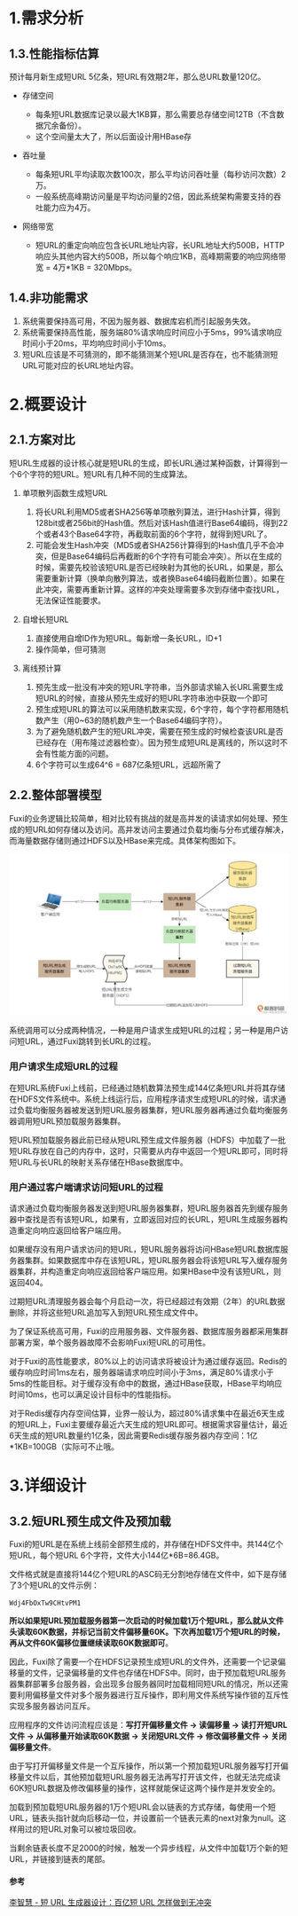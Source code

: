 # 1.需求分析

## 1.3.性能指标估算

预计每月新生成短URL 5亿条，短URL有效期2年，那么总URL数量120亿。

- 存储空间
  - 每条短URL数据库记录以最大1KB算，那么需要总存储空间12TB（不含数据冗余备份）。
  - 这个空间量太大了，所以后面设计用HBase存
  
- 吞吐量
  - 每条短URL平均读取次数100次，那么平均访问吞吐量（每秒访问次数）2万。
  - 一般系统高峰期访问量是平均访问量的2倍，因此系统架构需要支持的吞吐能力应为4万。

- 网络带宽
  - 短URL的重定向响应包含长URL地址内容，长URL地址大约500B，HTTP响应头其他内容大约500B，所以每个响应1KB，高峰期需要的响应网络带宽 = 4万*1KB = 320Mbps。




## 1.4.非功能需求

1. 系统需要保持高可用，不因为服务器、数据库宕机而引起服务失效。
2. 系统需要保持高性能，服务端80%请求响应时间应小于5ms，99%请求响应时间小于20ms，平均响应时间小于10ms。
3. 短URL应该是不可猜测的，即不能猜测某个短URL是否存在，也不能猜测短URL可能对应的长URL地址内容。



# 2.概要设计

## 2.1.方案对比

短URL生成器的设计核心就是短URL的生成，即长URL通过某种函数，计算得到一个6个字符的短URL。短URL有几种不同的生成算法。

1. 单项散列函数生成短URL
   1. 将长URL利用MD5或者SHA256等单项散列算法，进行Hash计算，得到128bit或者256bit的Hash值。然后对该Hash值进行Base64编码，得到22个或者43个Base64字符，再截取前面的6个字符，就得到短URL了。
   2. 可能会发生Hash冲突（MD5或者SHA256计算得到的Hash值几乎不会冲突，但是Base64编码后再截断的6个字符有可能会冲突）。所以在生成的时候，需要先校验该短URL是否已经映射为其他的长URL，如果是，那么需要重新计算（换单向散列算法，或者换Base64编码截断位置）。如果在此冲突，需要再重新计算。这样的冲突处理需要多次到存储中查找URL，无法保证性能要求。
2. 自增长短URL
   1. 直接使用自增ID作为短URL。每新增一条长URL，ID+1
   2. 操作简单，但可猜测

3. 离线预计算
   1. 预先生成一批没有冲突的短URL字符串，当外部请求输入长URL需要生成短URL的时候，直接从预先生成好的短URL字符串池中获取一个即可
   1. 预生成短URL的算法可以采用随机数来实现，6个字符，每个字符都用随机数产生（用0~63的随机数产生一个Base64编码字符）。
   1. 为了避免随机数产生的短URL冲突，需要在预生成的时候检查该URL是否已经存在（用布隆过滤器检查）。因为预生成短URL是离线的，所以这时不会有性能方面的问题。
   1. 6个字符可以生成64^6 = 687亿条短URL，远超所需了



## 2.2.整体部署模型

Fuxi的业务逻辑比较简单，相对比较有挑战的就是高并发的读请求如何处理、预生成的短URL如何存储以及访问。高并发访问主要通过负载均衡与分布式缓存解决，而海量数据存储则通过HDFS以及HBase来完成。具体架构图如下。

![img](assets/fuxi1.jpeg)



系统调用可以分成两种情况，一种是用户请求生成短URL的过程；另一种是用户访问短URL，通过Fuxi跳转到长URL的过程。



### 用户请求生成短URL的过程

在短URL系统Fuxi上线前，已经通过随机数算法预生成144亿条短URL并将其存储在HDFS文件系统中。系统上线运行后，应用程序请求生成短URL的时候，请求通过负载均衡服务器被发送到短URL服务器集群，短URL服务器再通过负载均衡服务器调用短URL预加载服务器集群。

短URL预加载服务器此前已经从短URL预生成文件服务器（HDFS）中加载了一批短URL存放在自己的内存中，这时，只需要从内存中返回一个短URL即可，同时将短URL与长URL的映射关系存储在HBase数据库中。



### 用户通过客户端请求访问短URL的过程

请求通过负载均衡服务器发送到短URL服务器集群，短URL服务器首先到缓存服务器中查找是否有该短URL，如果有，立即返回对应的长URL，短URL生成服务器构造重定向响应返回给客户端应用。

如果缓存没有用户请求访问的短URL，短URL服务器将访问HBase短URL数据库服务器集群。如果数据库中存在该短URL，短URL服务器会将该短URL写入缓存服务器集群，并构造重定向响应返回给客户端应用。如果HBase中没有该短URL，则返回404。



过期短URL清理服务器会每个月启动一次，将已经超过有效期（2年）的URL数据删除，并将这些短URL追加写入到短URL预生成文件中。

为了保证系统高可用，Fuxi的应用服务器、文件服务器、数据库服务器都采用集群部署方案，单个服务器故障不会影响Fuxi短URL的可用性。

对于Fuxi的高性能要求，80%以上的访问请求将被设计为通过缓存返回。Redis的缓存响应时间1ms左右，服务器端请求响应时间小于3ms，满足80%请求小于5ms的性能目标。对于缓存没有命中的数据，通过HBase获取，HBase平均响应时间10ms，也可以满足设计目标中的性能指标。

对于Redis缓存内存空间估算，业界一般认为，超过80%请求集中在最近6天生成的短URL上，Fuxi主要缓存最近六天生成的短URL即可。根据需求容量估计，最近6天生成的短URL数量约1亿条，因此需要Redis缓存服务器内存空间：1亿*1KB=100GB（实际可不止哦。



# 3.详细设计

## 3.2.短URL预生成文件及预加载

Fuxi的短URL是在系统上线前全部预生成的，并存储在HDFS文件中。共144亿个短URL，每个短URL 6个字符，文件大小144亿*6B=86.4GB。

文件格式就是直接将144亿个短URL的ASC码无分割地存储在文件中，如下是存储了3个短URL的文件示例：

```
Wdj4FbOxTw9CHtvPM1
```

**所以如果短URL预加载服务器第一次启动的时候加载1万个短URL，那么就从文件头读取60K数据，并标记当前文件偏移量60K。下次再加载1万个短URL的时候，再从文件60K偏移位置继续读取60K数据即可**。

因此，Fuxi除了需要一个在HDFS记录预生成短URL的文件外，还需要一个记录偏移量的文件，记录偏移量的文件也存储在HDFS中。同时，由于预加载短URL服务器集群部署多台服务器，会出现多台服务器同时加载相同短URL的情况，所以还需要利用偏移量文件对多个服务器进行互斥操作，即利用文件系统写操作锁的互斥性实现多服务器访问互斥。

应用程序的文件访问流程应该是：**写打开偏移量文件 -> 读偏移量 -> 读打开短URL文件 -> 从偏移量开始读取60K数据 -> 关闭短URL文件 -> 修改偏移量文件 -> 关闭偏移量文件**。

由于写打开偏移量文件是一个互斥操作，所以第一个预加载短URL服务器写打开偏移量文件以后，其他预加载短URL服务器无法再写打开该文件，也就无法完成读60K短URL数据及修改偏移量的操作，这样就能保证这两个操作是并发安全的。

加载到预加载短URL服务器的1万个短URL会以链表的方式存储，每使用一个短URL，链表头指针就向后移动一位，并设置前一个链表元素的next对象为null。这样用过的短URL对象可以被垃圾回收。

当剩余链表长度不足2000的时候，触发一个异步线程，从文件中加载1万个新的短URL，并链接到链表的尾部。




#### 参考

[李智慧 - 短 URL 生成器设计：百亿短 URL 怎样做到无冲突](https://blog.csdn.net/u011624157/article/details/125171746)